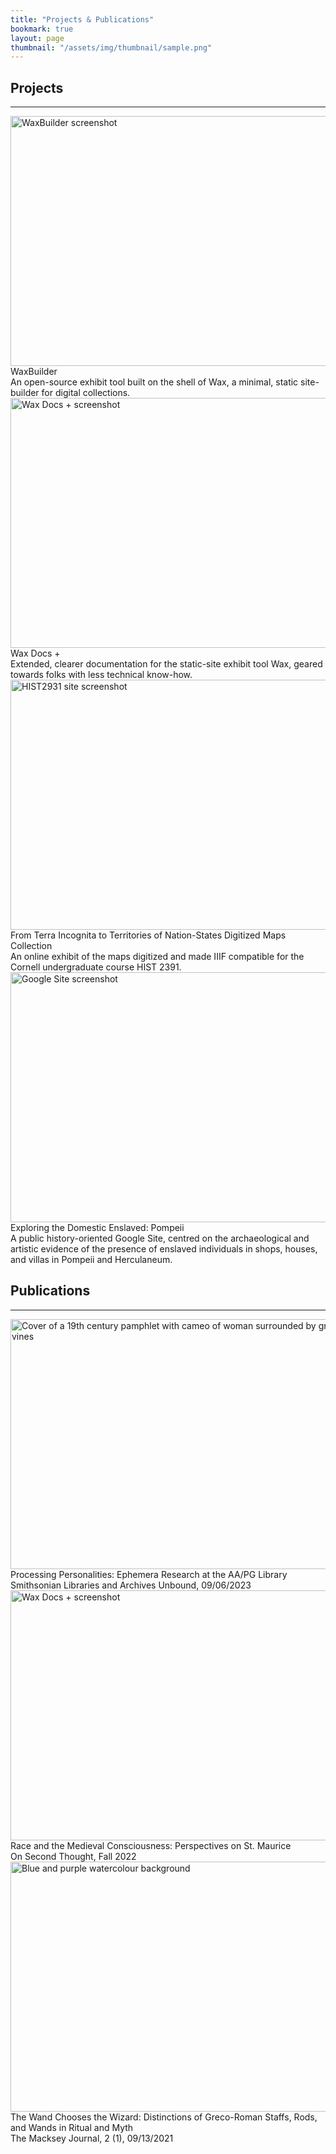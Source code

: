 ```yaml
---
title: "Projects & Publications"
bookmark: true
layout: page
thumbnail: "/assets/img/thumbnail/sample.png"
---
```


## Projects
<hr>
<div class="div-gallery">
<div class="div-item">
      <a target="_blank" href="https://kam535.github.io/waxbuilder/">
        <img src="https://kam535.github.io/assets/img/waxbuilder.png" alt="WaxBuilder screenshot" width="600" height="400">
      </a>
    <div class="div-title"> WaxBuilder </div>
    <div class="div-desc">An open-source exhibit tool built on the shell of Wax, a minimal, static site-builder for digital collections.</div>
  </div>

  <div class="div-item">
      <a target="_blank" href="https://kam535.github.io/wax-documentation/">
        <img src="https://kam535.github.io/assets/img/wax-docs.png" alt="Wax Docs + screenshot" width="600" height="400">
      </a>
    <div class="div-title">Wax Docs +</div>
    <div class="div-desc">Extended, clearer documentation for the static-site exhibit tool Wax, geared towards folks with less technical know-how.</div>
  </div>

  <div class="div-item">
      <a target="_blank" href="https://cornell-colab.github.io/hist2391/">
        <img src="https://kam535.github.io/assets/img/hist2391-site.png" alt="HIST2931 site screenshot" width="600" height="400">
      </a>
    <div class="div-title">From Terra Incognita to Territories of Nation-States Digitized Maps Collection</div>
    <div class="div-desc">An online exhibit of the maps digitized and made IIIF compatible for the Cornell undergraduate course HIST 2391.</div>
  </div>


<div class="div-item">
      <a target="_blank" href="https://sites.google.com/oberlin.edu/domestic-slavery-pompeii/home">
        <img src="https://kam535.github.io/assets/img/pompeii.png" alt="Google Site screenshot" width="600" height="400">
      </a>
    <div class="div-title">Exploring the Domestic Enslaved: Pompeii</div>
    <div class="div-desc">A public history-oriented Google Site, centred on the archaeological and artistic evidence of the presence of enslaved individuals in shops, houses, and villas in Pompeii and Herculaneum.</div>
</div>
</div>
  

## Publications
<hr>

<div class="div-gallery">
  <div class="div-item">
      <a target="_blank" href="https://blog.library.si.edu/blog/2023/09/06/processing-personalities-ephemera-research-at-the-aa-pg-library/">
        <img src="https://blog.library.si.edu/wp-content/uploads/2023/08/Williams-2-1.jpg" alt="Cover of a 19th century pamphlet with cameo of woman surrounded by grapes and vines" width="600" height="400">
      </a>
    <div class="div-title"> Processing Personalities: Ephemera Research at the AA/PG Library </div>
    <div class="div-desc">Smithsonian Libraries and Archives Unbound, 09/06/2023</div>
  </div>

  <div class="div-item">
      <a target="_blank" href="https://oberlinost.wordpress.com/2023/03/02/race-and-the-medieval-consciousness-perspectives-on-st-maurice/#:~:text=Maurice%3A%20he%20appeared%20in%20the,accepted%20by%20medieval%20Christians%20for">
        <img src="https://cdn.shopify.com/s/files/1/0296/7067/0384/t/47/assets/800px-magdeburger_dom_cathedral_47619280472-1681309981396.jpg?v=1681309982" alt="Wax Docs + screenshot" width="600" height="400">
      </a>
    <div class="div-title">Race and the Medieval Consciousness: Perspectives on St. Maurice</div>
    <div class="div-desc">On Second Thought, Fall 2022</div>
  </div>

  <div class="div-item">
      <a target="_blank" href="https://mackseyjournal.scholasticahq.com/article/28009-the-wand-chooses-the-wizard-distinctions-of-greco-roman-staffs-rods-and-wands-in-ritual-and-myth">
        <img src="https://s3.amazonaws.com/production.scholastica/article/28009/large/watercolors_large_2.jpg?1630513038" alt="Blue and purple watercolour background" width="600" height="400">
      </a>
    <div class="div-title">The Wand Chooses the Wizard: Distinctions of Greco-Roman Staffs, Rods, and Wands in Ritual and Myth</div>
    <div class="div-desc">The Macksey Journal, 2 (1), 09/13/2021</div>
  </div>

